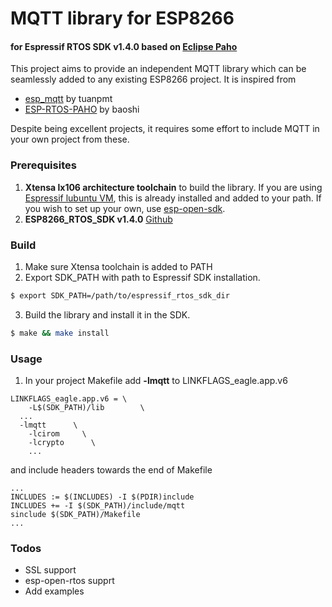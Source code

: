 # MQTT library for ESP8266
#### for Espressif RTOS SDK v1.4.0 based on [Eclipse Paho](https://eclipse.org/paho/clients/c/embedded/)

This project aims to provide an independent MQTT library which can be seamlessly added to any existing ESP8266 project. It is inspired from

  - [esp_mqtt](https://github.com/tuanpmt/esp_mqtt) by tuanpmt
  - [ESP-RTOS-PAHO](https://github.com/baoshi/ESP-RTOS-Paho) by baoshi

Despite being excellent projects, it requires some effort to include MQTT in your own project from these.
### Prerequisites
1. **Xtensa lx106 architecture toolchain** to build the library. If you are using [Espressif lubuntu VM](https://espressif.com/en/support/explore/get-started/esp8266/getting-started-guide), this is already installed and added to your path. If you wish to set up your own, use [esp-open-sdk](https://github.com/pfalcon/esp-open-sdk).
2. **ESP8266_RTOS_SDK v1.4.0** [Github](https://github.com/espressif/ESP8266_RTOS_SDK)
### Build
1. Make sure Xtensa toolchain is added to PATH
2. Export SDK_PATH with path to Espressif SDK installation.
```sh
$ export SDK_PATH=/path/to/espressif_rtos_sdk_dir
```
3. Build the library and install it in the SDK.
```sh
$ make && make install
```
### Usage
1. In your project Makefile add **-lmqtt** to LINKFLAGS_eagle.app.v6
```
LINKFLAGS_eagle.app.v6 = \
	-L$(SDK_PATH)/lib        \
  ...
  -lmqtt      \
	-lcirom     \
	-lcrypto	  \
	...
```
and include headers towards the end of Makefile
```
...
INCLUDES := $(INCLUDES) -I $(PDIR)include
INCLUDES += -I $(SDK_PATH)/include/mqtt
sinclude $(SDK_PATH)/Makefile
...
```
### Todos
 - SSL support
 - esp-open-rtos supprt
 - Add examples
